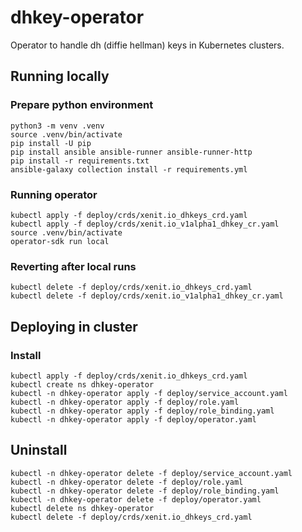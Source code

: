 # dhkey-operator 

Operator to handle dh (diffie hellman) keys in Kubernetes clusters.

## Running locally

### Prepare python environment

```shell
python3 -m venv .venv
source .venv/bin/activate 
pip install -U pip
pip install ansible ansible-runner ansible-runner-http
pip install -r requirements.txt
ansible-galaxy collection install -r requirements.yml
```

### Running operator

```shell
kubectl apply -f deploy/crds/xenit.io_dhkeys_crd.yaml
kubectl apply -f deploy/crds/xenit.io_v1alpha1_dhkey_cr.yaml
source .venv/bin/activate
operator-sdk run local
```

### Reverting after local runs

```shell
kubectl delete -f deploy/crds/xenit.io_dhkeys_crd.yaml
kubectl delete -f deploy/crds/xenit.io_v1alpha1_dhkey_cr.yaml
```

## Deploying in cluster

### Install

```shell
kubectl apply -f deploy/crds/xenit.io_dhkeys_crd.yaml
kubectl create ns dhkey-operator
kubectl -n dhkey-operator apply -f deploy/service_account.yaml
kubectl -n dhkey-operator apply -f deploy/role.yaml
kubectl -n dhkey-operator apply -f deploy/role_binding.yaml
kubectl -n dhkey-operator apply -f deploy/operator.yaml
```

## Uninstall

```shell
kubectl -n dhkey-operator delete -f deploy/service_account.yaml
kubectl -n dhkey-operator delete -f deploy/role.yaml
kubectl -n dhkey-operator delete -f deploy/role_binding.yaml
kubectl -n dhkey-operator delete -f deploy/operator.yaml
kubectl delete ns dhkey-operator
kubectl delete -f deploy/crds/xenit.io_dhkeys_crd.yaml
```